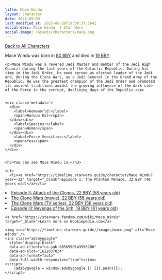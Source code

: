 ```yaml
---
title: Mace Windu
layout: character
date: 2022-05-08
last_modified_at: 2025-06-28T19:38:37.364Z
social-desc: Mace Windu  | Star Wars
social-image: /assets/characters/mace.png
---
```

<a href="/character" class="smaller">Back to All Characters</a>

<div class="character-profile container">
  <div class="col-10">
    <p>
    Mace Windu     was born in <a href="https://timeline.starwars.guide/character/Mace Windu?year=-80" target="_blank">80 BBY</a> and died in <a href="https://timeline.starwars.guide/character/Mace Windu?year=-19" target="_blank">19 BBY</a>.        
    </p>

    <p>Mace Windu was a revered Jedi Master and member of the Jedi High Council during the last years of the Galactic Republic. During his time in the Jedi Order, he once served as elected leader of the Jedi and, during the Clone Wars, as a Jedi General in the Grand Army of the Republic. He was the greatest champion of the Jedi Order and promoted its ancient traditions amidst the growing influence of the dark side of the Force in the corrupt, declining days of the Republic.</p>


    <div class='metadata'>
      <div>
        <label>Homeworld:</label>
        <span>Haruun Kal</span>
      </div><div>
        <label>Species:</label>
        <span>Human</span>
      </div><div>
        <label>Force Sensitive:</label>
        <span>Yes</span>
      </div>
    </div>


    <h3>You can see Mace Windu in:</h3>

    <ul>
      <li><a href="https://timeline.starwars.guide/character/Mace Windu?year=-32" target="_blank">Episode I: The Phantom Menace, 32 BBY (48 years old)</a></li>
  <li><a href="https://timeline.starwars.guide/character/Mace Windu?year=-22" target="_blank">Episode II: Attack of the Clones, 22 BBY (58 years old)</a></li>
  <li><a href="https://timeline.starwars.guide/character/Mace Windu?year=-22" target="_blank">The Clone Wars (movie), 22 BBY (58 years old)</a></li>
  <li><a href="https://timeline.starwars.guide/character/Mace Windu?year=-22" target="_blank">The Clone Wars (TV series), 22 BBY (58 years old)</a></li>
  <li><a href="https://timeline.starwars.guide/character/Mace Windu?year=-19" target="_blank">Episode III: Revenge of the Sith, 19 BBY (61 years old)</a></li>
    </ul>

    <a href="https://starwars.fandom.com/wiki/Mace_Windu" target="_blank">Learn more on Wookiepedia.com</a>
  </div>
  <div class="character_image col-2">
    
    <img src="https://timeline.starwars.guide//images/mace.png" alt="Mace Windu" />
    <ins class="adsbygoogle"
      style="display:block"
      data-ad-client="ca-pub-6056590143595280"
      data-ad-slot="1622037034"
      data-ad-format="auto"
      data-full-width-responsive="true"></ins>
    <script>
        (adsbygoogle = window.adsbygoogle || []).push({});
    </script>
  </div>
</div>
